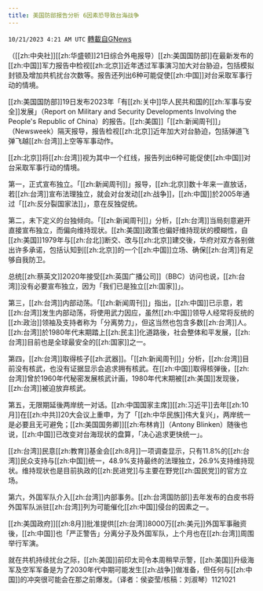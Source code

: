 ```yaml
---
title: 美国防部报告分析 6因素恐导致台海战争
---
```

`10/21/2023 4:21 AM UTC` [轉載自GNews](https://gnews.org/articles/1863215)

（[[zh:中央社]][[zh:华盛顿]]21日综合外电报导）[[zh:美国国防部]]在最新发布的[[zh:中国]]军力报告中检视[[zh:北京]]近年透过军事演习加大对台胁迫，包括模拟封锁及增加共机扰台次数等。报告还列出6种可能促使[[zh:中国]]对台采取军事行动的情境。

[[zh:美国国防部]]19日发布2023年「有[[zh:关中]]华人民共和国的[[zh:军事与安全]]发展」（Report on Military and Security Developments Involving the People's Republic of China）的报告。[[zh:美国]]「[[zh:新闻周刊]]」（Newsweek）隔天报导，报告检视[[zh:北京]]近年加大对台胁迫，包括弹道飞弹飞越[[zh:台湾]]上空等军事动作。

[[zh:北京]]将[[zh:台湾]]视为其中一个红线，报告列出6种可能促使[[zh:中国]]对台采取军事行动的情境。

第一，正式宣布独立。「[[zh:新闻周刊]]」报导，[[zh:北京]]数十年来一直放话，若[[zh:台湾]]宣布法理独立，就会对台发动[[zh:战争]]，[[zh:中国]]於2005年通过「[[zh:反分裂国家法]]」，意在反独促统。

第二，未下定义的台独倾向。「[[zh:新闻周刊]]」分析，[[zh:台湾]]当局刻意避开直接宣布独立，而偏向维持现状。[[zh:美国]]政策也偏好维持现状的模糊性，自[[zh:美国]]1979年与[[zh:台北]]断交、改与[[zh:北京]]建交後，华府对双方各别做出许多承诺，包括认知到[[zh:北京]]的一个[[zh:中国]]立场、确保[[zh:台湾]]有足够自我防卫。

总统[[zh:蔡英文]]2020年接受[[zh:英国广播公司]]（BBC）访问也说，[[zh:台湾]]没有必要宣布独立，因为「我们已是独立[[zh:国家]]」。

第三，[[zh:台湾]]内部动荡。「[[zh:新闻周刊]]」指出，[[zh:中国]]已示意，若[[zh:台湾]]发生内部动荡，将使用武力因应，虽然[[zh:中国]]领导人经常将反统的[[zh:政治]]领袖及支持者称为「分离势力」，但这当然也包含多数[[zh:台湾]]人。[[zh:台湾]]於1980年代末期踏上[[zh:民主]]化道路後，社会整体和平发展，[[zh:台湾]]目前也是全球最安全的[[zh:国家]]之一。

第四，[[zh:台湾]]取得核子[[zh:武器]]。「[[zh:新闻周刊]]」分析，[[zh:台湾]]目前没有核武，也没有证据显示会追求拥有核武。在[[zh:中国]]取得核弹後，[[zh:台湾]]曾於1960年代秘密发展核武计画，1980年代末期被[[zh:美国]]发现後，[[zh:台湾]]被迫放弃核武。

第五，无限期延後两岸统一对话。[[zh:中国国家主席]][[zh:习近平]]去年[[zh:10月]]在[[zh:中共]]20大会议上重申，为了「[[zh:中华民族]]伟大复兴」，两岸统一是必要且无可避免；[[zh:美国国务卿]][[zh:布林肯]]（Antony Blinken）随後也说，[[zh:中国]]已改变对台海现状的盘算，「决心追求更快统一」。

[[zh:台湾]]民意[[zh:教育]]基金会[[zh:8月]]一项调查显示，只有11.8%的[[zh:台湾]]民众支持与[[zh:中国]]统一，48.9%支持最终的法理独立，26.9%支持维持现状。维持现状也是目前执政的[[zh:民进党]]与主要在野党[[zh:国民党]]的官方立场。

第六，外国军队介入[[zh:台湾]]内部事务。[[zh:台湾国防部]]去年发布的白皮书将外国军队派驻[[zh:台湾]]列为可能催化[[zh:中国]]侵台的因素之一。

[[zh:美国政府]][[zh:8月]]批准提供[[zh:台湾]]8000万[[zh:美元]]外国军事融资後，[[zh:中国]]也「严正警告」分离分子及外国军队，上个月也在[[zh:台湾]]周围举行军演。

就在共机持续扰台之际，[[zh:美国]]前印太司令本周稍早示警，[[zh:美国]]升级海军及空军军备是为了2030年代中期可能发生[[zh:战争]]做准备，但任何与[[zh:中国]]的冲突很可能会在那之前爆发。（译者：侯姿莹/核稿：刘淑琴）1121021
